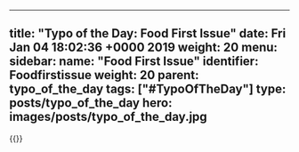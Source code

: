 
---
title: "Typo of the Day: Food First Issue"
date: Fri Jan 04 18:02:36 +0000 2019
weight: 20
menu:
  sidebar:
    name: "Food First Issue"
    identifier: Foodfirstissue
    weight: 20
    parent: typo_of_the_day
tags: ["#TypoOfTheDay"]
type: posts/typo_of_the_day
hero: images/posts/typo_of_the_day.jpg
---


{{<tweet user="mariatta" id="1081249553397903360">}}

